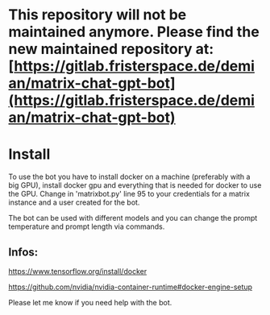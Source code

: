 # This repository will not be maintained anymore. Please find the new maintained repository at: [https://gitlab.fristerspace.de/demian/matrix-chat-gpt-bot](https://gitlab.fristerspace.de/demian/matrix-chat-gpt-bot)

# Install

To use the bot you have to install docker on a machine (preferably with a big GPU), install docker gpu and everything that is needed for docker to use the GPU.
Change in 'matrixbot.py' line 95 to your credentials for a matrix instance and a user created for the bot.

The bot can be used with different models and you can change the prompt temperature and prompt length via commands.

## Infos:

https://www.tensorflow.org/install/docker

https://github.com/nvidia/nvidia-container-runtime#docker-engine-setup


Please let me know if you need help with the bot. 
